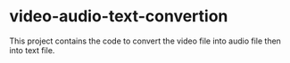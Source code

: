 # video-audio-text-convertion
This project contains the code to convert the video file into audio file then into text file.
